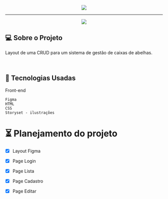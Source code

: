 <p align="center">
  <img width="auto" height="auto"  src="https://user-images.githubusercontent.com/46323667/150590544-4df3ada3-1bef-42cd-9e34-daf0c8fcccbf.png">
</p>
<hr>





<p align="center">
  <img max-width="auto" height="auto"  src="https://user-images.githubusercontent.com/46323667/154816927-7c071cb5-a1c5-4edb-afc9-0144a6888eff.gif">
</p> 



## 💻  Sobre o Projeto
Layout de uma CRUD para um sistema de gestão de caixas de abelhas.

<br>


## :rocket: Tecnologias Usadas
Front-end 
```
Figma
HTML
CSS 
Storyset - ilustrações 

```
# :hourglass_flowing_sand: Planejamento do projeto

- [x] Layout Figma 
- [x] Page Login
- [x] Page Lista
- [x] Page Cadastro
- [x] Page Editar




